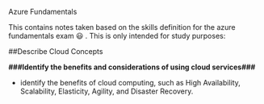 Azure Fundamentals

This contains notes taken based on the skills definition for the azure fundamentals exam :smiley: . This is only 
intended for study purposes:

##Describe Cloud Concepts


**###Identify the benefits and considerations of using cloud services###**

* identify the benefits of cloud computing, such as High Availability, Scalability, Elasticity,
  Agility, and Disaster Recovery.


